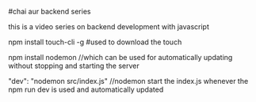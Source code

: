 #chai aur backend series

this is a video series on backend development with javascript

npm install touch-cli -g     #used to download the touch

npm install nodemon  //which can be used for automatically updating without stopping and starting the server

"dev": "nodemon src/index.js" //nodemon start the index.js whenever the npm run dev is used and automatically updated